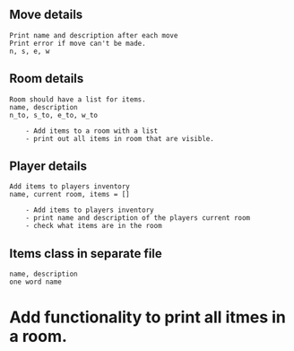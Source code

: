 ## Move details
	Print name and description after each move
	Print error if move can't be made. 
	n, s, e, w

## Room details
	Room should have a list for items. 
	name, description
	n_to, s_to, e_to, w_to

		- Add items to a room with a list
		- print out all items in room that are visible. 

## Player details
	Add items to players inventory
	name, current room, items = []

		- Add items to players inventory
		- print name and description of the players current room
		- check what items are in the room

## Items class in separate file
	name, description
	one word name

# Add functionality to print all itmes in a room. 